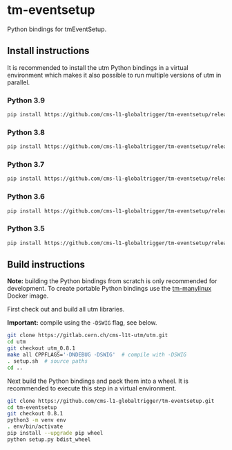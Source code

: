 # tm-eventsetup

Python bindings for tmEventSetup.

## Install instructions

It is recommended to install the utm Python bindings in a virtual environment
which makes it also possible to run multiple versions of utm in parallel.


### Python 3.9

```bash
pip install https://github.com/cms-l1-globaltrigger/tm-eventsetup/releases/download/0.8.1/tm_eventsetup-0.8.1-cp39-cp39-manylinux1_x86_64.whl
```

### Python 3.8

```bash
pip install https://github.com/cms-l1-globaltrigger/tm-eventsetup/releases/download/0.8.1/tm_eventsetup-0.8.1-cp38-cp38-manylinux1_x86_64.whl
```

### Python 3.7

```bash
pip install https://github.com/cms-l1-globaltrigger/tm-eventsetup/releases/download/0.8.1/tm_eventsetup-0.8.1-cp37-cp37m-manylinux1_x86_64.whl
```

### Python 3.6

```bash
pip install https://github.com/cms-l1-globaltrigger/tm-eventsetup/releases/download/0.8.1/tm_eventsetup-0.8.1-cp36-cp36m-manylinux1_x86_64.whl
```

### Python 3.5

```bash
pip install https://github.com/cms-l1-globaltrigger/tm-eventsetup/releases/download/0.8.1/tm_eventsetup-0.8.1-cp35-cp35m-manylinux1_x86_64.whl
```

## Build instructions

**Note:** building the Python bindings from scratch is only recommended for
development. To create portable Python bindings use the [tm-manylinux](https://github.com/cms-l1-globaltrigger/tm-manylinux) Docker image.

First check out and build all utm libraries.

**Important:** compile using the `-DSWIG` flag, see below.

```bash
git clone https://gitlab.cern.ch/cms-l1t-utm/utm.git
cd utm
git checkout utm_0.8.1
make all CPPFLAGS='-DNDEBUG -DSWIG'  # compile with -DSWIG
. setup.sh  # source paths
cd ..
```

Next build the Python bindings and pack them into a wheel. It is recommended to execute this step in a virtual environment.

```bash
git clone https://github.com/cms-l1-globaltrigger/tm-eventsetup.git
cd tm-eventsetup
git checkout 0.8.1
python3 -m venv env
. env/bin/activate
pip install --upgrade pip wheel
python setup.py bdist_wheel
```
